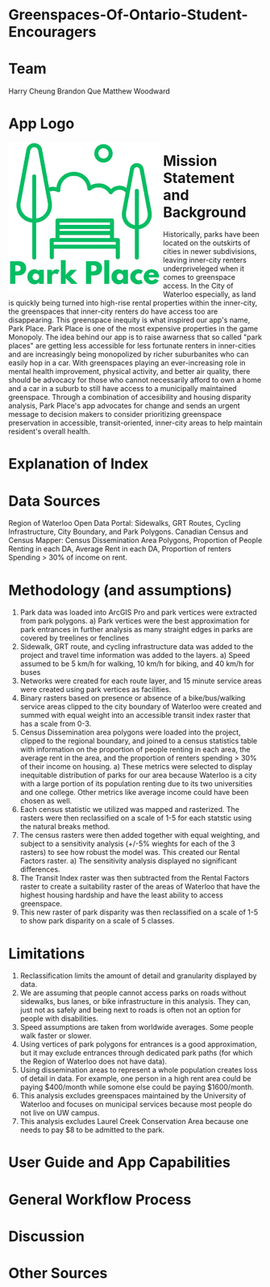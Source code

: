 # Greenspaces-Of-Ontario-Student-Encouragers

# Team
Harry Cheung
Brandon Que 
Matthew Woodward

# App Logo

<img src="../App Challenge Images/Park_Place-logo.png" style="height:300px; margin:0 .5em .25em 0; float: left;" /> 

# Mission Statement and Background

Historically, parks have been located on the outskirts of cities in newer subdivisions, leaving inner-city renters underpriveleged when it comes to greenspace access. In the City of Waterloo especially, as land is quickly being turned into high-rise rental properties within the inner-city, the greenspaces that inner-city renters do have access too are disappearing. This greenspace inequity is what inspired our app's name, Park Place. Park Place is one of the most expensive properties in the game Monopoly. The idea behind our app is to raise awarness that so called "park places" are getting less accessible for less fortunate renters in inner-cities and are increasingly being monopolized by richer suburbanites who can easily hop in a car. With greenspaces playing an ever-increasing role in mental health improvement, physical activity, and better air quality, there should be advocacy for those who cannot necessarily afford to own a home and a car in a suburb to still have access to a municipally maintained greenspace. Through a combination of accesibility and housing disparity analysis, Park Place's app advocates for change and sends an urgent message to decision makers to consider prioritizing greenspace preservation in accessible, transit-oriented, inner-city areas to help maintain resident's overall health.

# Explanation of Index

# Data Sources

Region of Waterloo Open Data Portal: Sidewalks, GRT Routes, Cycling Infrastructure, City Boundary, and Park Polygons.
Canadian Census and Census Mapper: Census Dissemination Area Polygons, Proportion of People Renting in each DA, Average Rent in each DA, Proportion of renters Spending > 30% of income on rent.

# Methodology (and assumptions)

1. Park data was loaded into ArcGIS Pro and park vertices were extracted from park polygons.
   a) Park vertices were the best approximation for park entrances in further analysis as many straight edges in parks are covered by treelines or fenclines
2. Sidewalk, GRT route, and cycling infrastructure data was added to the project and travel time information was added to the layers.
   a) Speed assumed to be 5 km/h for walking, 10 km/h for biking, and 40 km/h for buses
3. Networks were created for each route layer, and 15 minute service areas were created using park vertices as facilities.
4. Binary rasters based on presence or absence of a bike/bus/walking service areas clipped to the city boundary of Waterloo were created and summed with equal weight into an accessible transit index raster that has a scale from 0-3.
5. Census Dissemination area polygons were loaded into the project, clipped to the regional boundary, and joined to a census statistics table with information on the proportion of people renting in each area, the average rent in the area, and the proportion of renters spending > 30% of their income on housing.
   a) These metrics were selected to display inequitable distribution of parks for our area because Waterloo is a city with a large portion of its population
   renting due to its two universities and one college. Other metrics like average income could have been chosen as well.
6. Each census statistic we utilized was mapped and rasterized. The rasters were then reclassified on a scale of 1-5 for each statstic using the natural breaks method.
7. The census rasters were then added together with equal weighting, and subject to a sensitivity analysis (+/-5% wieghts for each of the 3 rasters) to see how robust the model was. This created our Rental Factors raster.
   a) The sensitivity analysis displayed no significant differences.
8. The Transit Index raster was then subtracted from the Rental Factors raster to create a suitability raster of the areas of Waterloo that have the highest housing hardship and have the least ability to access greenspace. 
9. This new raster of park disparity was then reclassified on a scale of 1-5 to show park disparity on a scale of 5 classes.

# Limitations 

1. Reclassification limits the amount of detail and granularity displayed by data.
2. We are assuming that people cannot access parks on roads without sidewalks, bus lanes, or bike infrastructure in this analysis. They can, just not as safely and being next to roads is often not an option for people with disabilities.
3. Speed assumptions are taken from worldwide averages. Some people walk faster or slower.
4. Using vertices of park polygons for entrances is a good approximation, but it may exclude entrances through dedicated park paths (for which the Region of Waterloo does not have data).
5. Using dissemination areas to represent a whole population creates loss of detail in data. For example, one person in a high rent area could be paying $400/month while somone else could be paying $1600/month.
6. This analysis excludes greenspaces maintained by the University of Waterloo and focuses on municipal services because most people do not live on UW campus.
7. This analysis excludes Laurel Creek Conservation Area because one needs to pay $8 to be admitted to the park.

# User Guide and App Capabilities

# General Workflow Process

# Discussion

# Other Sources

